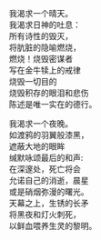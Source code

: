 　　我渴求一个晴天。  
　　我渴求日神的吐息：  
　　所有诗性的毁灭，  
　　将肮脏的隐喻燃烧，  
　　燃烧！烧毁密谋者  
　　写在金牛犊上的戒律  
　　烧毁一切目的  
　　烧毁积存的眼泪和悲伤  
　　陈述是唯一实在的德行。  

　　我渴求一个夜晚。  
　　如渡鸦的羽翼般漆黑，  
　　遮蔽大地的眼眸  
　　缄默咏颂最后的和声:  
　　在深邃处，死亡将会  
　　允诺自己的消逝，晨星  
　　或是硝烟弥漫的曙光。  
　　天幕之上，生锈的长矛  
　　将黑夜和灯火刺死，  
　　以鲜血喂养生灵的黎明。  

